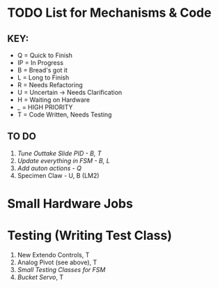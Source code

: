 # TODO List for Mechanisms & Code

## KEY: 
- Q = Quick to Finish
- IP = In Progress
- B = Bread's got it
- L = Long to Finish
- R = Needs Refactoring
- U = Uncertain -> Needs Clarification
- H = Waiting on Hardware
- *_* = HIGH PRIORITY
- T = Code Written, Needs Testing

## TO DO
1) *Tune Outtake Slide PID - B, T*
3) *Update everything in FSM - B, L*
4) *Add auton actions - Q*
5) Specimen Claw - U, B (LM2)

# Small Hardware Jobs

# Testing (Writing Test Class)
1) New Extendo Controls, T
2) Analog Pivot (see above), T
3) *Small Testing Classes for FSM*
4) *Bucket Servo*, T
